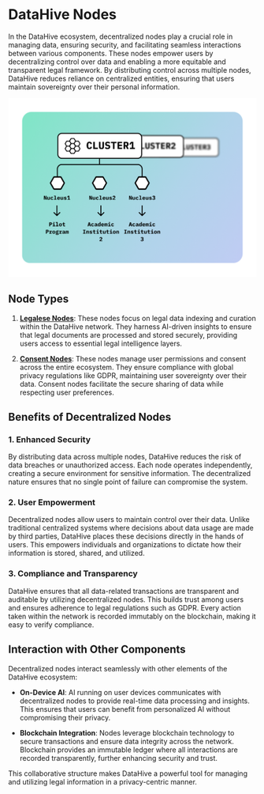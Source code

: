 # DataHive Nodes

In the DataHive ecosystem, decentralized nodes play a crucial role in managing data, ensuring security, and facilitating seamless interactions between various components. These nodes empower users by decentralizing control over data and enabling a more equitable and transparent legal framework. By distributing control across multiple nodes, DataHive reduces reliance on centralized entities, ensuring that users maintain sovereignty over their personal information.

![Node Clusters](./Images/NodeClusters.png)

## Node Types

1. **[Legalese Nodes](https://github.com/datahiv3/Legalese-Nodes)**: These nodes focus on legal data indexing and curation within the DataHive network. They harness AI-driven insights to ensure that legal documents are processed and stored securely, providing users access to essential legal intelligence layers.
   
2. **[Consent Nodes](https://github.com/datahiv3/Consent-Nodes)**: These nodes manage user permissions and consent across the entire ecosystem. They ensure compliance with global privacy regulations like GDPR, maintaining user sovereignty over their data. Consent nodes facilitate the secure sharing of data while respecting user preferences.

## Benefits of Decentralized Nodes

### 1. Enhanced Security
By distributing data across multiple nodes, DataHive reduces the risk of data breaches or unauthorized access. Each node operates independently, creating a secure environment for sensitive information. The decentralized nature ensures that no single point of failure can compromise the system.

### 2. User Empowerment
Decentralized nodes allow users to maintain control over their data. Unlike traditional centralized systems where decisions about data usage are made by third parties, DataHive places these decisions directly in the hands of users. This empowers individuals and organizations to dictate how their information is stored, shared, and utilized.

### 3. Compliance and Transparency
DataHive ensures that all data-related transactions are transparent and auditable by utilizing decentralized nodes. This builds trust among users and ensures adherence to legal regulations such as GDPR. Every action taken within the network is recorded immutably on the blockchain, making it easy to verify compliance.

## Interaction with Other Components

Decentralized nodes interact seamlessly with other elements of the DataHive ecosystem:

- **On-Device AI**: AI running on user devices communicates with decentralized nodes to provide real-time data processing and insights. This ensures that users can benefit from personalized AI without compromising their privacy.
  
- **Blockchain Integration**: Nodes leverage blockchain technology to secure transactions and ensure data integrity across the network. Blockchain provides an immutable ledger where all interactions are recorded transparently, further enhancing security and trust.

This collaborative structure makes DataHive a powerful tool for managing and utilizing legal information in a privacy-centric manner.